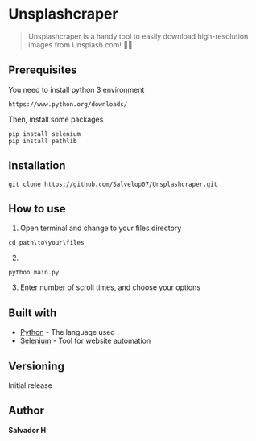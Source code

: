 # Unsplashcraper

>Unsplashcraper is a handy tool to easily download high-resolution images from Unsplash.com! 📸✨

## Prerequisites
You need to install python 3 environment
```
https://www.python.org/downloads/
```
Then, install some packages
```
pip install selenium
pip install pathlib
```
## Installation
```
git clone https://github.com/Salvelop07/Unsplashcraper.git
```
## How to use
1. Open terminal and change to your files directory
```
cd path\to\your\files
```
2. 
```
python main.py
```
3. Enter number of scroll times, and choose your options
## Built with
* [Python](https://www.python.org/) - The language used
* [Selenium](https://www.seleniumhq.org/) - Tool for website automation
## Versioning
Initial release
## Author
**Salvador H**